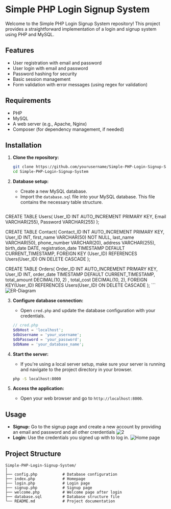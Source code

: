 # Simple PHP Login Signup System

Welcome to the Simple PHP Login Signup System repository! This project provides a straightforward implementation of a login and signup system using PHP and MySQL.

## Features

- User registration with email and password
- User login with email and password
- Password hashing for security
- Basic session management
- Form validation with error messages (using regex for validation)

## Requirements

- PHP 
- MySQL 
- A web server (e.g., Apache, Nginx)
- Composer (for dependency management, if needed)

## Installation

1. **Clone the repository:**
    ```bash
    git clone https://github.com/yourusername/Simple-PHP-Login-Signup-System.git
    cd Simple-PHP-Login-Signup-System
    ```

2. **Database setup:**
    - Create a new MySQL database.
    - Import the `database.sql` file into your MySQL database. This file contains the necessary table structure.

    ```sql
CREATE TABLE Users(
   User_ID INT AUTO_INCREMENT PRIMARY KEY,
    Email VARCHAR(255),
    Password VARCHAR(255)
);

CREATE TABLE Contact(
    Contact_ID INT AUTO_INCREMENT PRIMARY KEY,
    User_ID INT,
    first_name VARCHAR(50) NOT NULL,
    last_name VARCHAR(50),
    phone_number VARCHAR(20),
    address VARCHAR(255),
    birth_date DATE,
    registration_date TIMESTAMP DEFAULT CURRENT_TIMESTAMP,
    FOREIGN KEY (User_ID) REFERENCES Users(User_ID) ON DELETE CASCADE );
   

CREATE TABLE Orders(
    Order_ID INT AUTO_INCREMENT PRIMARY KEY,
    User_ID INT,
    order_date TIMESTAMP DEFAULT CURRENT_TIMESTAMP,
    total_amount DECIMAL(10, 2) ,
    total_cost DECIMAL(10, 2),
    FOREIGN KEY(User_ID) REFERENCES Users(User_ID) ON DELETE CASCADE
);
    ```
![ER-Diagram](https://github.com/RashikMahmud-Orchi/Simple-PHP-Login-Signup-System/assets/107617728/890fcbb3-a434-4694-b40f-813b83c60e09)

3. **Configure database connection:**
    - Open `cred.php` and update the database configuration with your credentials.

    ```php
    // cred.php
    $dbHost = 'localhost';
    $dbUsername = 'your_username';
    $dbPassword = 'your_password';
    $dbName = 'your_database_name';
    ```

4. **Start the server:**
    - If you're using a local server setup, make sure your server is running and navigate to the project directory in your browser.

    ```bash
    php -S localhost:8000
    ```

5. **Access the application:**
    - Open your web browser and go to `http://localhost:8000`.

## Usage

- **Signup:** Go to the signup page and create a new account by providing an email and password and all other crerdentials
  ![2](https://github.com/RashikMahmud-Orchi/Simple-PHP-Login-Signup-System/assets/107617728/72bd2c60-e4d6-44e0-9c6b-67f132b78a40)
- **Login:** Use the credentials you signed up with to log in.
 ![Home page](https://github.com/RashikMahmud-Orchi/Simple-PHP-Login-Signup-System/assets/107617728/fe8c3d11-9696-4f5d-860d-c10cc5e50b41)

## Project Structure

```plaintext
Simple-PHP-Login-Signup-System/
│
├── config.php           # Database configuration
├── index.php            # Homepage
├── login.php            # Login page
├── signup.php           # Signup page
├── welcome.php          # Welcome page after login
├── database.sql         # Database structure file
└── README.md            # Project documentation
